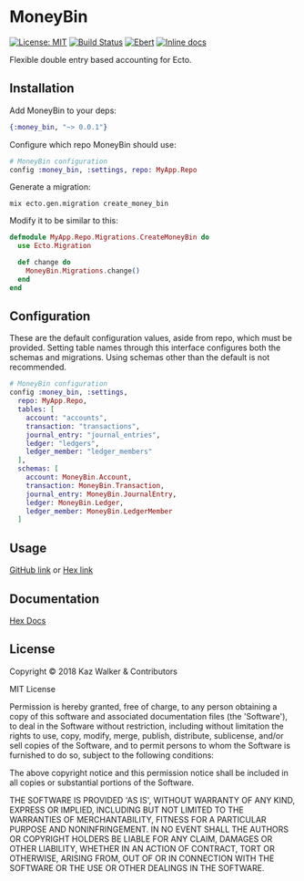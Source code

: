 # MoneyBin
[![License: MIT](https://img.shields.io/badge/License-MIT-brightgreen.svg)](https://opensource.org/licenses/MIT) [![Build Status](https://travis-ci.com/KazW/money_bin.svg?token=CRsKZKYLbnQZUawkaRLB&branch=master)](https://travis-ci.com/KazW/money_bin) [![Ebert](https://ebertapp.io/github/KazW/money_bin.svg)](https://ebertapp.io/github/KazW/money_bin) [![Inline docs](https://inch-ci.org/github/KazW/money_bin.svg)](https://inch-ci.org/github/KazW/money_bin)

Flexible double entry based accounting for Ecto.

## Installation

Add MoneyBin to your deps:
```elixir
{:money_bin, "~> 0.0.1"}
```

Configure which repo MoneyBin should use:
```elixir
# MoneyBin configuration
config :money_bin, :settings, repo: MyApp.Repo
```

Generate a migration:
```shell
mix ecto.gen.migration create_money_bin
```

Modify it to be similar to this:
```elixir
defmodule MyApp.Repo.Migrations.CreateMoneyBin do
  use Ecto.Migration

  def change do
    MoneyBin.Migrations.change()
  end
end
```

## Configuration
These are the default configuration values, aside from repo, which must be provided. Setting table names through this interface configures both the schemas and migrations. Using schemas other than the default is not recommended.
```elixir
# MoneyBin configuration
config :money_bin, :settings,
  repo: MyApp.Repo,
  tables: [
    account: "accounts",
    transaction: "transactions",
    journal_entry: "journal_entries",
    ledger: "ledgers",
    ledger_member: "ledger_members"
  ],
  schemas: [
    account: MoneyBin.Account,
    transaction: MoneyBin.Transaction,
    journal_entry: MoneyBin.JournalEntry,
    ledger: MoneyBin.Ledger,
    ledger_member: MoneyBin.LedgerMember
  ]
```

## Usage
[GitHub link](USAGE.md) or [Hex link](usage.html)

## Documentation
[Hex Docs](https://hexdocs.pm/money_bin)

## License

Copyright © 2018 Kaz Walker & Contributors

MIT License

Permission is hereby granted, free of charge, to any person obtaining a copy of this software and associated
documentation files (the 'Software'), to deal in the Software without restriction, including without limitation the
rights to use, copy, modify, merge, publish, distribute, sublicense, and/or sell copies of the Software, and to permit
persons to whom the Software is furnished to do so, subject to the following conditions:

The above copyright notice and this permission notice shall be included in all copies or substantial portions of
the Software.

THE SOFTWARE IS PROVIDED 'AS IS', WITHOUT WARRANTY OF ANY KIND, EXPRESS OR IMPLIED, INCLUDING BUT NOT LIMITED TO THE
WARRANTIES OF MERCHANTABILITY, FITNESS FOR A PARTICULAR PURPOSE AND NONINFRINGEMENT. IN NO EVENT SHALL THE AUTHORS OR
COPYRIGHT HOLDERS BE LIABLE FOR ANY CLAIM, DAMAGES OR OTHER LIABILITY, WHETHER IN AN ACTION OF CONTRACT, TORT OR
OTHERWISE, ARISING FROM, OUT OF OR IN CONNECTION WITH THE SOFTWARE OR THE USE OR OTHER DEALINGS IN THE SOFTWARE.
